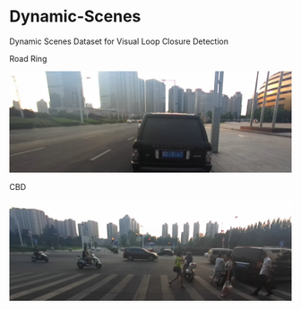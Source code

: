 # Dynamic-Scenes
Dynamic Scenes Dataset for Visual Loop Closure Detection

Road Ring

![image](https://github.com/HaoshengChen/Dynamic-Scenes/blob/master/pics/0006412.png)

CBD

![image](https://github.com/HaoshengChen/Dynamic-Scenes/blob/master/pics/0006395.png)
